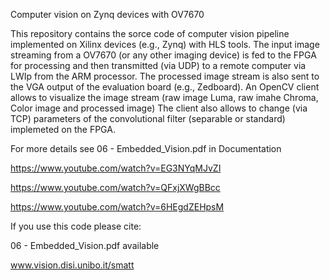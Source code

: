 Computer vision on Zynq devices with OV7670

This repository contains the sorce code of computer vision pipeline implemented on Xilinx devices (e.g., Zynq) with HLS tools.
The input image streaming from a OV7670 (or any other imaging device) is fed to the FPGA for processing and then transmitted (via UDP) to a remote computer via LWIp from the ARM processor.
The processed image stream is also sent to the VGA output of the evaluation board (e.g., Zedboard).
An OpenCV client allows to visualize the image stream (raw image Luma, raw imahe Chroma, Color image and processed image)
The client also allows to change (via TCP) parameters of the convolutional filter (separable or standard) implemeted on the FPGA. 

For more details see 06 - Embedded_Vision.pdf in Documentation

https://www.youtube.com/watch?v=EG3NYqMJvZI

https://www.youtube.com/watch?v=QFxjXWgBBcc

https://www.youtube.com/watch?v=6HEgdZEHpsM

If you use this code please cite: 

06 - Embedded_Vision.pdf available 

www.vision.disi.unibo.it/smatt

